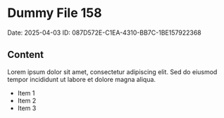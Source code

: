 # Dummy File 158

Date: 2025-04-03
ID: 087D572E-C1EA-4310-BB7C-1BE157922368

## Content

Lorem ipsum dolor sit amet, consectetur adipiscing elit.
Sed do eiusmod tempor incididunt ut labore et dolore magna aliqua.

* Item 1
* Item 2
* Item 3
